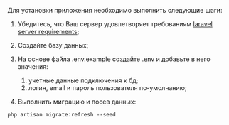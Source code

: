 Для установки приложения необходимо выполнить следующие шаги:

1. Убедитесь, что Ваш сервер удовлетворяет требованиям [laravel server requirements](https://laravel.com/docs/7.x/installation#server-requirements);

1. Создайте базу данных;

1. На основе файла .env.example создайте .env и добавьте в него значения:

    1. учетные данные подключения к бд;
    1. логин, email и пароль пользователя по-умолчанию;
    
1. Выполнить миграцию и посев данных:
    
```
php artisan migrate:refresh --seed
```


